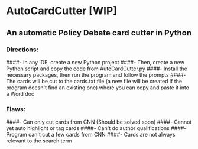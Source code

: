 # AutoCardCutter [WIP]
## An automatic Policy Debate card cutter in Python
### Directions:
####- In any IDE, create a new Python project
####- Then, create a new Python script and copy the code from AutoCardCutter.py
####- Install the necessary packages, then run the program and follow the prompts
####- The cards will be cut to the cards.txt file (a new file will be created if the program doesn't find an existing one) where you can copy and paste it into a Word doc

### Flaws:
####- Can only cut cards from CNN (Should be solved soon)
####- Cannot yet auto highlight or tag cards
####- Can't do author qualifications
####- Program can't cut a few cards from CNN
####- Cards are not always relevant to the search term